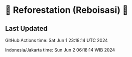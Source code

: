 
# 🌳 Reforestation (Reboisasi) 🌲

## Last Updated

GitHub Actions time: Sat Jun  1 23:18:14 UTC 2024

Indonesia/Jakarta time: Sun Jun  2 06:18:14 WIB 2024
